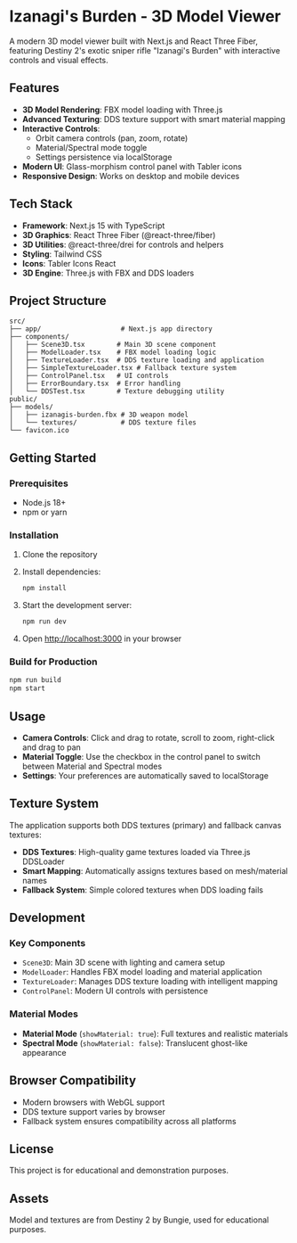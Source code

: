 # Izanagi's Burden - 3D Model Viewer

A modern 3D model viewer built with Next.js and React Three Fiber, featuring Destiny 2's exotic sniper rifle "Izanagi's Burden" with interactive controls and visual effects.

## Features

- **3D Model Rendering**: FBX model loading with Three.js
- **Advanced Texturing**: DDS texture support with smart material mapping
- **Interactive Controls**: 
  - Orbit camera controls (pan, zoom, rotate)
  - Material/Spectral mode toggle
  - Settings persistence via localStorage
- **Modern UI**: Glass-morphism control panel with Tabler icons
- **Responsive Design**: Works on desktop and mobile devices

## Tech Stack

- **Framework**: Next.js 15 with TypeScript
- **3D Graphics**: React Three Fiber (@react-three/fiber)
- **3D Utilities**: @react-three/drei for controls and helpers
- **Styling**: Tailwind CSS
- **Icons**: Tabler Icons React
- **3D Engine**: Three.js with FBX and DDS loaders

## Project Structure

```
src/
├── app/                    # Next.js app directory
├── components/
│   ├── Scene3D.tsx        # Main 3D scene component
│   ├── ModelLoader.tsx    # FBX model loading logic
│   ├── TextureLoader.tsx  # DDS texture loading and application
│   ├── SimpleTextureLoader.tsx # Fallback texture system
│   ├── ControlPanel.tsx   # UI controls
│   ├── ErrorBoundary.tsx  # Error handling
│   └── DDSTest.tsx        # Texture debugging utility
public/
├── models/
│   ├── izanagis-burden.fbx # 3D weapon model
│   └── textures/           # DDS texture files
└── favicon.ico
```

## Getting Started

### Prerequisites

- Node.js 18+ 
- npm or yarn

### Installation

1. Clone the repository
2. Install dependencies:
   ```bash
   npm install
   ```

3. Start the development server:
   ```bash
   npm run dev
   ```

4. Open [http://localhost:3000](http://localhost:3000) in your browser

### Build for Production

```bash
npm run build
npm start
```

## Usage

- **Camera Controls**: Click and drag to rotate, scroll to zoom, right-click and drag to pan
- **Material Toggle**: Use the checkbox in the control panel to switch between Material and Spectral modes
- **Settings**: Your preferences are automatically saved to localStorage

## Texture System

The application supports both DDS textures (primary) and fallback canvas textures:

- **DDS Textures**: High-quality game textures loaded via Three.js DDSLoader
- **Smart Mapping**: Automatically assigns textures based on mesh/material names
- **Fallback System**: Simple colored textures when DDS loading fails

## Development

### Key Components

- `Scene3D`: Main 3D scene with lighting and camera setup
- `ModelLoader`: Handles FBX model loading and material application
- `TextureLoader`: Manages DDS texture loading with intelligent mapping
- `ControlPanel`: Modern UI controls with persistence

### Material Modes

- **Material Mode** (`showMaterial: true`): Full textures and realistic materials
- **Spectral Mode** (`showMaterial: false`): Translucent ghost-like appearance

## Browser Compatibility

- Modern browsers with WebGL support
- DDS texture support varies by browser
- Fallback system ensures compatibility across all platforms

## License

This project is for educational and demonstration purposes.

## Assets

Model and textures are from Destiny 2 by Bungie, used for educational purposes.